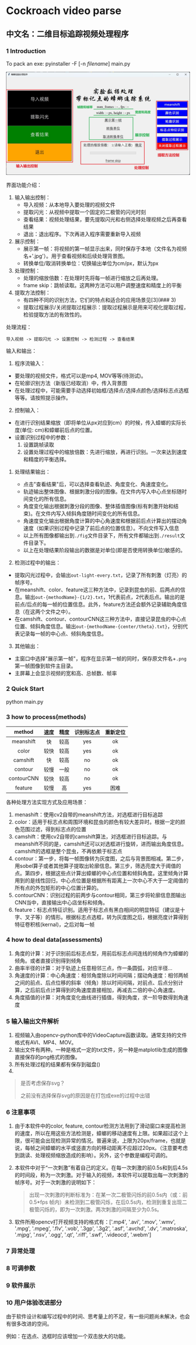 # Cockroach video parse



## 中文名：二维目标追踪视频处理程序

### 1 Introduction

To pack an exe: pyinstaller -F [-n *filename*] main.py

![interface02](.\src\img\interface02.jpg)

界面功能介绍：

1. 输入输出控制：
   - 导入视频：从本地导入要处理的视频文件
   - 提取闪光：从视频中提取一个固定的二极管的闪光时刻
   - 查看结果：视频处理结果，要先提取闪光和右侧选择处理视频之后再查看结果
   - 退出：退出程序。下次再进入程序需要重新导入视频
2. 展示控制：
   - 展示第一帧：将视频的第一帧显示出来，同时保存于本地（文件名为视频名+'.jpg'）。用于查看视频和后续处理背景图。
   - 转换单位/取消转换单位：切换输出单位为cm/px，默认为px
3. 处理控制：
   - 处理的缩放倍数：在处理时先将每一帧进行缩放之后再处理。
   - frame skip：跳帧读取。这两种方法可以用户调整速度和精度上的平衡
4. 提取方法控制：
   - 有四种不同的识别方法，它们的特点和适合的应用场景见[3](### 3)
   - 提取过程展示/关闭提取过程展示：提取过程展示是用来可视化提取过程，检验提取方法的有效性的。



处理流程：

`导入视频 -> 提取闪光 -> 设置控制 -> 检测过程 -> 查看结果`



输入和输出：

1. 程序流输入：
- 要处理的视频文件，格式可以是mp4, MOV等等(待测试)。
- 在轮廓识别方法（新版已经取消）中，传入背景图
- 在处理过程中，可能需要手动选择初始框/选择点/选择点颜色/选择标志点选框等等。请按照提示操作。

2. 控制输入：
- 在进行识别结果缩放（即将单位从px对应到cm）的时候，传入蟑螂的实际长度(单位: cm)和蟑螂前后点的位置。
- 设置识别过程中的参数：
  1. 设置跳帧读取
  2. 设置处理过程中的缩放倍数：先进行缩放，再进行识别。一次来达到速度和精度的平衡选择。

1. 处理结果输出：

   - 点击"查看结果"后，可以选择查看轨迹、角度变化、角速度变化。
   - 轨迹输出整体图像、根据刺激分段的图像。在文件内写入中心点坐标随时间变化的所有信息。
   - 角度变化输出根据刺激分段的图像、整体插值图像(标有刺激开始和结束)。在文件内写入倾斜角度随时间变化的所有信息。
   - 角速度变化输出根据角度计算的中心角速度和根据前后点计算出的摆动角速度（如果识别过程中记录了前后点的位置信息）。不向文件写入信息
   - 以上所有图像都输出到`./fig`文件目录下，所有文件都输出到`./result`文件目录下。
   - 以上在处理结果阶段输出的数据是对单位(即是否使用转换单位)敏感的。

2. 检测过程中的输出：

- 提取闪光过程中，会输出`out-light-every.txt`，记录了所有刺激（灯亮）的帧序号。
- 在meanshift、color、feature这三种方法中，记录到昆虫的前、后两点的信息。输出`out-{methodName}-{1/2}.txt`，1代表前点，2代表后点。输出的是前点/后点的每一帧的位置信息。此外，feature方法还会额外记录辅助角度信息（在这两个文件之中）。
- 在camshift、contour、contourCNN这三种方法中，直接记录昆虫的中心点位置、倾斜角度信息。输出`out-{methodName-{center/theta}.txt}`，分别代表记录每一帧的中心点、倾斜角度信息。

3. 其他输出：

- 主窗口中选择"展示第一帧"，程序在显示第一帧的同时，保存原文件名+`.png`第一帧图像到软件主目录。
- 主屏幕上会显示视频的宽和高、总帧数、帧率

### 2 Quick Start

python main.py


### 3 how to process(methods)

| method      | 速度 | 精度 | 识别标志点 | 重新定位 |
| :--:        | :--: | :--: | :--:     | :--:    |
| meanshift   | 快   | 较高 | yes | ok | 
| color       | 较快 | 较高 | yes | ok |
| camshift    | 快   | 较高 | no  | ok |
| contour     | 较慢 | 一般 | no  | ok |
| contourCNN  | 较快 | 较高 | no  | ok |
| feature     | 较慢 | 高   | yes | 困难 |

各种处理方法实现方式及应用场景：

1. menashift：使用cv2自带的meanshift方法，对选框进行目标追踪
2. color：适用于标志点和周围环境和昆虫的颜色有较大差异时。根据一定的颜色范围过滤，得到标志点的位置
3. camshift：使用cv2自带的camshift算法，对选框进行目标追踪。与meanshift不同的是，camshift还可以对选框进行旋转，进而输出角度信息。camshift的选框是整个昆虫，不再依赖于标志点
4. contour：第一步，将每一帧图像转为灰度图，之后与背景图相减。第二步，用sobel算子或者其他算子提取出轮廓信息。第三步，筛选亮度大于阈值的点。第四步，根据这些点计算出蟑螂的中心点位置和倾斜角度。这里倾角计算用到的是线性回归，中心点位置是根据所有距离上一次中心不大于一定阈值的所有点的外包矩形的中心位置计算的。
5. contourCNN：识别过程的前两步与contour相同，第三步将轮廓信息图输出CNN当中，直接输出中心店坐标和倾角。
6. feature：标志点特征识别。适用于标志点有黑白相间的明显特征（建议是十字、叉子等）的情形。根据标志点选框，转为灰度图之后，根据亮度计算得到特征卷积核(kernal)，之后对每一帧

### 4 how to deal data(assessments)

1. 角度的计算：对于识别前后标志点型，用前后标志点间连线的倾角作为蟑螂的倾角。或者直接识别得到倾角
2. 曲率半径的计算：对于轨迹上任意相邻三点，作一条圆弧，对应半径...
3. 角速度的计算：中心角速度：相邻角度除以时间间隔；摆动角速度：相邻两帧之间的前点、后点位移的斜率（倾角）除以时间间隔，对前点、后点分别计算，之后前后点计算得到的角速度直接相加，再减去二倍的中心角速度。
4. 角度插值的计算：对角度变化曲线进行插值，得到角度，求一阶导数得到角速度

### 5 输入输出文件解析
1. 视频输入由opencv-python库中的VideoCapture函数读取。通常支持的文件格式有AVI、MP4、MOV。
2. 输出文件有两种。一种是格式一定的txt文件，另一种是matplotlib生成的图像直接保存的png格式的图像。
3. 所有处理过程的结果都有保存到磁盘()
4. 

> 是否考虑保存svg？
>
> 之前没有选择保存svg的原因是在打包成exe的过程中出错

### 6 注意事项
1. 由于本软件中的color, feature, contour检测方法用到了滑动窗口来提高检测的速度，所以在用这些方法检测是，蟑螂的移动速度有上限。如果超过这个上限，很可能会出现检测异常的情况。普遍来说，上限为20px/frame，也就是说，每帧之间蟑螂的水平或竖直方向的移动距离不应超过20px。（注意要考虑到跳读、处理视频缩放造成的影响）。另外，这个参数是编程可调的。

2. 本软件中对于“一次刺激”有着自己的定义。在每一次刺激的前0.5s和到后4.5s的时间段，称为一次刺激。对于输入的视频，本软件可以提取出每一次刺激的帧序号。对于一次刺激的说明如下：

   > 出现一次刺激的判断标准为：在某一次二极管闪烁的前0.5s内（或：前0.5\*fps 帧内）未检测到二极管闪烁，在后0.5s内，检测到重复出现二极管闪烁的，即为一次刺激。两次刺激的间隔至少为0.5s。

3. 软件所用opencv打开视频支持的格式有：['.mp4', '.avi', '.mov', '.wmv', '.mpg', '.mpeg', '.flv', '.vob', '.3gp', '.3g2', '.asf', '.avchd', '.dv', '.matroska', '.mjpg', '.nsv', '.ogg', '.qt', '.riff', '.swf', '.videocd', '.webm']



### 7 异常处理

### 8 可调参数

### 9 软件展示

### 10 用户体验改进部分

由于软件设计和编写过程中的时间、思考量上的不足，有一些问题尚未解决，也会有很多改进的空间。

例如：在选点、选框时应该增加一个双击放大的功能。
